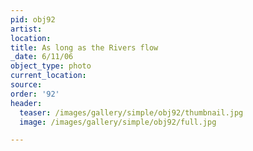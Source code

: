 ```yaml
---
pid: obj92
artist:
location:
title: As long as the Rivers flow
_date: 6/11/06
object_type: photo
current_location:
source:
order: '92'
header:
  teaser: /images/gallery/simple/obj92/thumbnail.jpg
  image: /images/gallery/simple/obj92/full.jpg

---
```

